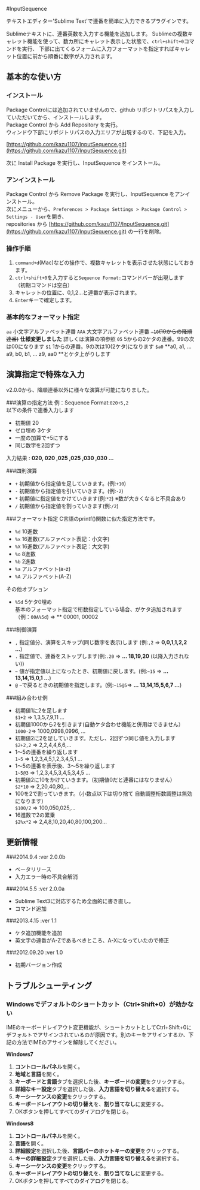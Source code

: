 #InputSequence

テキストエディター'Sublime Text'で連番を簡単に入力できるプラグインです。

Sublimeテキストに、連番英数を入力する機能を追加します。
Sublimeの複数キャレット機能を使って、数カ所にキャレット表示した状態で、`ctrl+shift+0`コマンドを実行、
下部に出てくるフォームに入力フォーマットを指定すればキャレット位置に前から順番に数字が入力されます。

## 基本的な使い方

### インストール
Package Controlには追加されていませんので、github リポジトリパスを入力していただいてから、インストールします。  
Package Control から Add Repository を実行。  
ウィンドウ下部にリポジトリパスの入力エリアが出現するので、下記を入力。  

[https://github.com/kazu1107/InputSequence.git](https://github.com/kazu1107/InputSequence.git)

次に Install Package を実行し、InputSequence をインストール。

### アンインストール
Package Control から Remove Package を実行し、InputSequence をアンインストール。  
次にメニューから、`Preferences > Package Settings > Package Control > Settings - User`を開き、  
repositories から [https://github.com/kazu1107/InputSequence.git](https://github.com/kazu1107/InputSequence.git) の一行を削除。

### 操作手順

1. `command+d`(Mac)などの操作で、複数キャレットを表示させた状態にしておきます。
2. `ctrl+shift+0`を入力すると`Sequence Format:`コマンドバーが出現します（初期コマンドは空白）
3. キャレットの位置に、0,1,2...と連番が表示されます。
4. `Enter`キーで確定します。

### 基本的なフォーマット指定

`aa`     小文字アルファベット連番
`AAA` 大文字アルファベット連番
~~`-10`(10からの降順連番)~~ **仕様変更しました** 詳しくは演算の項参照
`05` 5からの2ケタの連番。99の次は00になります
`$1` 1からの連番。9の次は10(2ケタ)になります
`$a0` **a0, a1, ... a9, b0, b1, ... z9, aa0 **とケタ上がりします


## 演算指定で特殊な入力
v2.0.0から、降順連番以外に様々な演算が可能になりました。


###演算の指定方法
例：Sequence Format:`020+5,2`  
以下の条件で連番入力します  

* 初期値 20
* ゼロ埋め 3ケタ
* 一度の加算で+5にする
* 同じ数字を2回ずつ

入力結果 : **020, 020 ,025 ,025 ,030 ,030 ...**

###四則演算
* `+` 初期値から指定値を足していきます。(例:`+10`)
* `-` 初期値から指定値を引いていきます。(例:`-2`)
* `*` 初期値に指定値をかけていきます(例:`*2`) ※数が大きくなると不具合あり
* `/` 初期値から指定値を割っていきます(例:`/2`)

###フォーマット指定
C言語のprintf()関数に似た指定方法です。

* `%d` 10進数  
* `%x` 16進数(アルファベット表記：小文字)
* `%X` 16進数(アルファベット表記：大文字)
* `%o` 8進数
* `%b` 2進数
* `%a` アルファベット(a-z)
* `%A` アルファベット(A-Z)

その他オプション

* `%5d` 5ケタ0埋め  
    基本のフォーマット指定で桁数指定している場合、がケタ追加されます（例：`00A%5d`)
    => ** 00001, 00002


###制御演算
* `,` 指定値分、演算をスキップ(同じ数字を表示)します  (例:`,2` => **0,0,1,1,2,2 ...**)
* `.` 指定値で、連番をストップします(例:`.20` => **... 18,19,20** (以降入力されない))
* `~` 値が指定値以上になったとき、初期値に戻します。(例:`~15` => **... 13,14,15,0,1 ...**)
* `@` `~`で戻るときの初期値を指定します。(例:`~15@5`=> **... 13,14,15,5,6,7 ...**)

###組み合わせ例

* 初期値1に2を足します  
  `$1+2` => 1,3,5,7,9,11 ...
* 初期値1000から2を引きます(自動ケタ合わせ機能と併用はできません）  
  `1000-2`=> 1000,0998,0996, ...
* 初期値2に2を足していきます。ただし、2回ずつ同じ値を入力します  
  `$2+2,2` => 2,2,4,4,6,6,...
* 1〜5の連番を繰り返します  
  `1~5` => 1,2,3,4,5,1,2,3,4,5,1 ...
* 1〜5の連番を表示後、3〜5を繰り返します  
  `1~5@3` => 1,2,3,4,5,3,4,5,3,4,5 ...
* 初期値2に10をかけていきます。（初期値0だと連番にはなりません）  
  `$2*10` => 2,20,40,80,...
* 100を2で割っていきます。（小数点以下は切り捨て 自動調整桁数調整は無効になります）  
  `$100/2` => 100,050,025,... 
* 16進数で2の累乗  
  `$2%x*2` => 2,4,8,10,20,40,80,100,200...

## 更新情報
###2014.9.4 :ver 2.0.0b
* ベータリリース
* 入力エラー時の不具合解消

###2014.5.5 :ver 2.0.0a
* Sublime Text3に対応するため全面的に書き直し。
* コマンド追加

###2013.4.15 :ver 1.1
* ケタ追加機能を追加
* 英文字の連番がA-Zであるべきところ、A-Xになっていたので修正


###2012.09.20 :ver 1.0
* 初期バージョン作成

## トラブルシューティング
### Windowsでデフォルトのショートカット（Ctrl+Shift+0）が効かない
IMEのキーボードレイアウト変更機能が、ショートカットとしてCtrl+Shift+0にデフォルトでアサインされているのが原因です。別のキーをアサインするか、下記の方法でIMEのアサインを解除してください。

**Windows7**

1. **コントロールパネル**を開く。
2. **地域と言語**を開く。
3. **キーボードと言語**タブを選択した後、**キーボードの変更**をクリックする。
4. **詳細なキー設定**タブを選択した後、**入力言語を切り替える**を選択する。
5. **キーシーケンスの変更**をクリックする。
6. **キーボードレイアウトの切り替え**を、**割り当てなし**に変更する。
7. OKボタンを押してすべてのダイアログを閉じる。

**Windows8**

1. **コントロールパネル**を開く。
2. **言語**を開く。
3. **詳細設定**を選択した後、**言語バーのホットキーの変更**をクリックする。
4. **キーの詳細設定**タブを選択した後、**入力言語を切り替える**を選択する。
5. **キーシーケンスの変更**をクリックする。
6. **キーボードレイアウトの切り替え**を、**割り当てなし**に変更する。
7. OKボタンを押してすべてのダイアログを閉じる。
